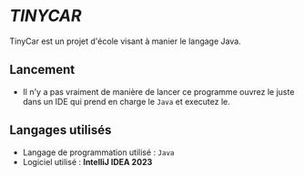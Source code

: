# ***TINYCAR***
TinyCar est un projet d'école visant à manier le langage Java.
## Lancement

 * Il n'y a pas vraiment de manière de lancer ce programme ouvrez le juste dans un IDE qui prend en charge le <code>Java</code> et executez le.
  
## Langages utilisés  
* Langage de programmation utilisé : <code>Java</code>
* Logiciel utilisé : **IntelliJ IDEA 2023**
